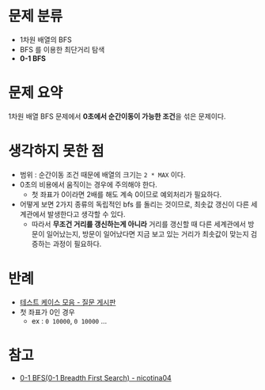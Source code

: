 # 문제 분류

- 1차원 배열의 BFS
- BFS 를 이용한 최단거리 탐색
- **0-1 BFS**

# 문제 요약

1차원 배열 BFS 문제에서 **0초에서 순간이동이 가능한 조건**을 섞은 문제이다.

# 생각하지 못한 점

- 범위 : 순간이동 조건 때문에 배열의 크기는 `2 * MAX` 이다.
- 0초의 비용에서 움직이는 경우에 주의해야 한다.
  - 첫 좌표가 0이라면 2배를 해도 계속 0이므로 예외처리가 필요하다.
- 어떻게 보면 2가지 종류의 독립적인 bfs 를 돌리는 것이므로, 최솟값 갱신이 다른 세계관에서 발생한다고 생각할 수 있다.
  - 따라서 **무조건 거리를 갱신하는게 아니라** 거리를 갱신할 때 다른 세계관에서 방문이 일어났는지, 방문이 일어났다면 지금 보고 있는 거리가 최솟값이 맞는지 검증하는 과정이 필요하다.

# 반례

- [테스트 케이스 모음 - 질문 게시판](https://www.acmicpc.net/board/view/98066)
- 첫 좌표가 0인 경우
  - ex : `0 10000`, `0 10000` ...

# 참고

- [0-1 BFS(0-1 Breadth First Search) - nicotina04](https://nicotina04.tistory.com/168)
